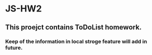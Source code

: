 # JS-HW2

## This proejct contains ToDoList homework.

### Keep of the information in local stroge feature will add in future.